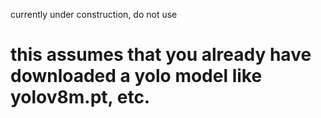 currently under construction, do not use

# this assumes that you already have downloaded a yolo model like yolov8m.pt, etc.
